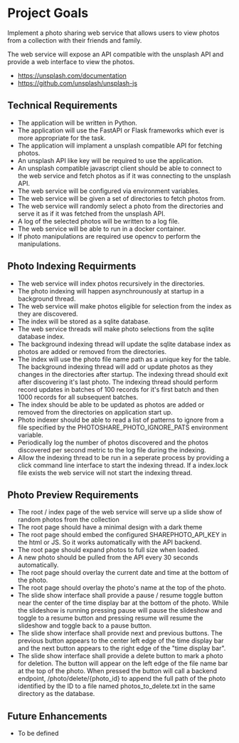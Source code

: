 # Project Goals

Implement a photo sharing web service that allows users to view photos from a collection with their friends and family.

The web service will expose an API compatible with the unsplash API and provide a web interface to view the photos.

  - https://unsplash.com/documentation
  - https://github.com/unsplash/unsplash-js


## Technical Requirements

- The application will be written in Python.
- The application will use the FastAPI or Flask frameworks which ever is more appropriate for the task.
- The application will implament a unsplash compatible API for fetching photos.
- An unsplash API like key will be required to use the application.
- An unsplash compatible javascript client should be able to connect to the web service and fetch photos as if it was connecting to the unsplash API.
- The web service will be configured via environment variables.
- The web service will be given a set of directories to fetch photos from.
- The web service will randomly select a photo from the directories and serve it as if it was fetched from the unsplash API.
- A log of the selected photos will be written to a log file.
- The web service will be able to run in a docker container.
- If photo manipulations are required use opencv to perform the manipulations.

## Photo Indexing Requirments

- The web service will index photos recursively in the directories.
- The photo indexing will happen asynchrounously at startup in a background thread.
- The web service will make photos eligible for selection from the index as they are discovered.
- The index will be stored as a sqlite database.
- The web service threads will make photo selections from the sqlite database index.
- The background indexing thread will update the sqlite database index as photos are added or removed from the directories.
- The index will use the photo file name path as a unique key for the table. The background indexing thread will add or update photos as they changes in the directories after startup. The indexing thread should exit after discovering it's last photo. The indexing thread should perform record updates in batches of 100 records for it's first batch and then 1000 records for all subsequent batches.
- The index should be able to be updated as photos are added or removed from the directories on application start up.
- Photo indexer should be able to read a list of patterns to ignore from a file specified by the PHOTOSHARE_PHOTO_IGNORE_PATS environment variable.
- Periodically log the number of photos discovered and the photos discovered per second metric to the log file during the indexing.
- Allow the indexing thread to be run in a seperate process by providing a click command line interface to start the indexing thread. If a index.lock file exists the web service will not start the indexing thread.

## Photo Preview Requirements

- The root / index page of the web service will serve up a slide show of random photos from the collection
- The root page should have a minimal design with a dark theme
- The root page should embed the configured SHAREPHOTO_API_KEY in the html or JS. So it works automatically with the API backend.
- The root page should expand photos to full size when loaded.
- A new photo should be pulled from the API every 30 seconds automatically.
- The root page should overlay the current date and time at the bottom of the photo.
- The root page should overlay the photo's name at the top of the photo.
- The slide show interface shall provide a pause / resume toggle button near the center of the time display bar at the bottom of the photo. While the slideshow is running pressing pause will pause the slideshow and toggle to a resume button and pressing resume will resume the slideshow and toggle back to a pause button.
- The slide show interface shall provide next and previous buttons. The previous button appears to the center left edge of the time display bar and the next button appears to the right edge of the "time display bar".
- The slide show interface shall provide a delete button to mark a photo for deletion. The button will appear on the left edge of the file name bar at the top of the photo. When pressed the button will call a backend endpoint, /photo/delete/{photo_id} to append the full path of the photo identified by the ID to a file named photos_to_delete.txt in the same directory as the database.


## Future Enhancements

- To be defined
